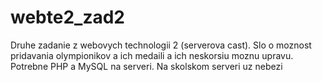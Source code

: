 # webte2_zad2
Druhe zadanie z webovych technologii 2 (serverova cast). Slo o moznost pridavania olympionikov a ich medaili a ich neskorsiu moznu upravu. Potrebne PHP a MySQL na serveri. Na skolskom serveri uz nebezi
